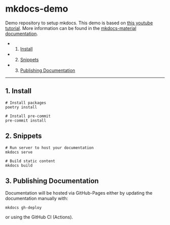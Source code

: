 # mkdocs-demo

Demo repository to setup mkdocs. This demo is based on [this youtube tutorial](https://www.youtube.com/watch?v=Q-YA_dA8C20). More information can be found in the [mkdocs-material documentation](https://squidfunk.github.io/mkdocs-material/).

<!-- vscode-markdown-toc -->
* 1. [Install](#Install)
* 2. [Snippets](#Snippets)
* 3. [Publishing Documentation](#PublishingDocumentation)

<!-- vscode-markdown-toc-config
	numbering=true
	autoSave=true
	/vscode-markdown-toc-config -->
<!-- /vscode-markdown-toc -->

---

##  1. <a name='Install'></a>Install

```console
# Install packages
poetry install

# Install pre-commit
pre-commit install
```

##  2. <a name='Snippets'></a>Snippets

```console
# Run server to host your documentation
mkdocs serve

# Build static content
mkdocs build
```

##  3. <a name='PublishingDocumentation'></a>Publishing Documentation

Documentation will be hosted via GitHub-Pages either by updating the documentation manually with:
```console
mkdocs gh-deploy
```

or using the GitHub CI (Actions).
